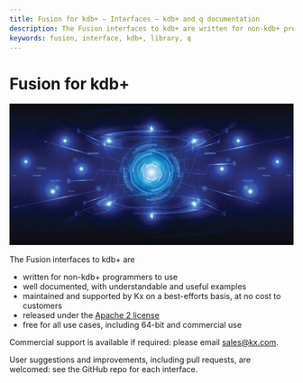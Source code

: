 ```yaml
---
title: Fusion for kdb+ – Interfaces – kdb+ and q documentation
description: The Fusion interfaces to kdb+ are written for non-kdb+ programmers to use; well documented, with understandable and useful examples; maintained and supported by Kx on a best-efforts basis, at no cost to customers; released under the Apache 2 license; free for all use cases, including 64-bit and commercial use.
keywords: fusion, interface, kdb+, library, q
---
```

# <i class="fab  fa-superpowers"></i> Fusion for kdb+



![fusion](img/840166516.jpg) <!-- Licensed from Getty Images -->


The Fusion interfaces to kdb+ are

-   written for non-kdb+ programmers to use
-   well documented, with understandable and useful examples
-   maintained and supported by Kx on a best-efforts basis, at no cost to customers
-   released under the [Apache 2 license](https://www.apache.org/licenses/LICENSE-2.0)
-   free for all use cases, including 64-bit and commercial use
<!-- -   written from the perspective of the ‘remote’ technology: e.g. a Java interface that is intelligible to a Java programmer -->

Commercial support is available if required: please email sales@kx.com.

User suggestions and improvements, including pull requests, are welcomed: see the GitHub repo for each interface.